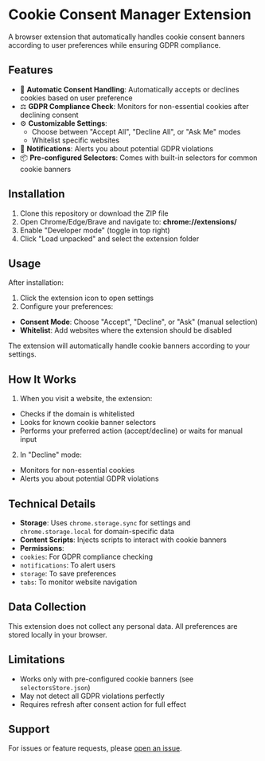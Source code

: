 # Cookie Consent Manager Extension

A browser extension that automatically handles cookie consent banners according to user preferences while ensuring GDPR compliance.

## Features

- 🍪 **Automatic Consent Handling**: Automatically accepts or declines cookies based on user preference
- ⚖️ **GDPR Compliance Check**: Monitors for non-essential cookies after declining consent
- ⚙️ **Customizable Settings**:
    - Choose between "Accept All", "Decline All", or "Ask Me" modes
    - Whitelist specific websites
- 🔔 **Notifications**: Alerts you about potential GDPR violations
- 📦 **Pre-configured Selectors**: Comes with built-in selectors for common cookie banners

## Installation

1. Clone this repository or download the ZIP file
2. Open Chrome/Edge/Brave and navigate to: **chrome://extensions/**
3. Enable "Developer mode" (toggle in top right)
4. Click "Load unpacked" and select the extension folder

## Usage

After installation:

1. Click the extension icon to open settings
2. Configure your preferences:
- **Consent Mode**: Choose "Accept", "Decline", or "Ask" (manual selection)
- **Whitelist**: Add websites where the extension should be disabled

The extension will automatically handle cookie banners according to your settings.

## How It Works

1. When you visit a website, the extension:
- Checks if the domain is whitelisted
- Looks for known cookie banner selectors
- Performs your preferred action (accept/decline) or waits for manual input

2. In "Decline" mode:
- Monitors for non-essential cookies
- Alerts you about potential GDPR violations

## Technical Details

- **Storage**: Uses `chrome.storage.sync` for settings and `chrome.storage.local` for domain-specific data
- **Content Scripts**: Injects scripts to interact with cookie banners
- **Permissions**:
- `cookies`: For GDPR compliance checking
- `notifications`: To alert users
- `storage`: To save preferences
- `tabs`: To monitor website navigation

## Data Collection

This extension does not collect any personal data. All preferences are stored locally in your browser.

## Limitations

- Works only with pre-configured cookie banners (see `selectorsStore.json`)
- May not detect all GDPR violations perfectly
- Requires refresh after consent action for full effect

## Support

For issues or feature requests, please [open an issue](https://github.com/kochkonbaev/Cookie-Consent.git/issues).